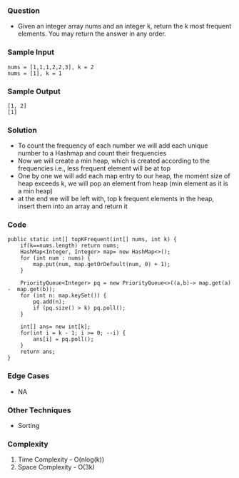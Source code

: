 ### Question
- Given an integer array nums and an integer k, return the k most frequent elements. You may return the answer in any order.

### Sample Input
    nums = [1,1,1,2,2,3], k = 2
    nums = [1], k = 1

### Sample Output
    [1, 2]
    [1]

### Solution
- To count the frequency of each number we will add each unique number to a Hashmap and count their frequencies
- Now we will create a min heap, which is created according to the frequencies i.e., less frequent element will be at top
- One by one we will add each map entry to our heap, the moment size of heap exceeds k, we will pop an element from heap (min element as it is a min heap)
- at the end we will be left with, top k frequent elements in the heap, insert them into an array and return it

### Code
    public static int[] topKFrequent(int[] nums, int k) {
        if(k==nums.length) return nums;
        HashMap<Integer, Integer> map= new HashMap<>();
        for (int num : nums) {
            map.put(num, map.getOrDefault(num, 0) + 1);
        }

        PriorityQueue<Integer> pq = new PriorityQueue<>((a,b)-> map.get(a) -  map.get(b));
        for (int n: map.keySet()) {
            pq.add(n);
            if (pq.size() > k) pq.poll();
        }

        int[] ans= new int[k];
        for(int i = k - 1; i >= 0; --i) {
            ans[i] = pq.poll();
        }
        return ans;
    }

### Edge Cases
- NA

### Other Techniques
- Sorting

### Complexity
1. Time Complexity - O(nlog(k))
2. Space Complexity - O(3k)